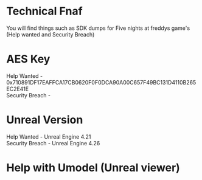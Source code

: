 # Technical Fnaf
You will find things such as SDK dumps for Five nights at freddys game's (Help wanted and Security Breach)

# AES Key
Help Wanted - 0x710891DF17EAFFCA17CB0620F0F0DCA90A00C657F49BC131D4110B265EC2E41E  
Security Breach -

# Unreal Version
Help Wanted - Unreal Engine 4.21  
Security Breach - Unreal Engine 4.26

# Help with Umodel (Unreal viewer)
